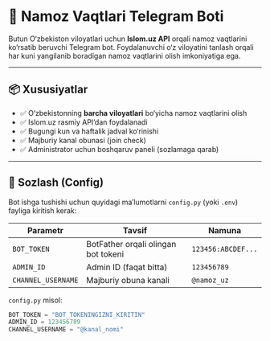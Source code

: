 # 🕌 Namoz Vaqtlari Telegram Boti

Butun O‘zbekiston viloyatlari uchun **Islom.uz API** orqali namoz vaqtlarini ko‘rsatib beruvchi Telegram bot. Foydalanuvchi o‘z viloyatini tanlash orqali har kuni yangilanib boradigan namoz vaqtlarini olish imkoniyatiga ega.

---

## 📦 Xususiyatlar

- ✅ O‘zbekistonning **barcha viloyatlari** bo‘yicha namoz vaqtlarini olish
- ✅ Islom.uz rasmiy API’dan foydalanadi
- ✅ Bugungi kun va haftalik jadval ko‘rinishi
- ✅ Majburiy kanal obunasi (join check)
- ✅ Administrator uchun boshqaruv paneli (sozlamaga qarab)

---

## 🔧 Sozlash (Config)

Bot ishga tushishi uchun quyidagi ma’lumotlarni `config.py` (yoki `.env`) fayliga kiritish kerak:

| Parametr | Tavsif | Namuna |
|--------|---------|--------|
| `BOT_TOKEN` | BotFather orqali olingan bot tokeni | `123456:ABCDEF...` |
| `ADMIN_ID` | Admin ID (faqat bitta) | `123456789` |
| `CHANNEL_USERNAME` | Majburiy obuna kanali | `@namoz_uz` |

`config.py` misol:
```python
BOT_TOKEN = "BOT_TOKENINGIZNI_KIRITIN"
ADMIN_ID = 123456789
CHANNEL_USERNAME = "@kanal_nomi"
